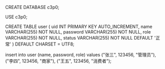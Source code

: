 CREATE DATABASE c3p0;

USE c3p0;

CREATE TABLE user
(
uid INT PRIMARY KEY AUTO_INCREMENT,
name VARCHAR(255) NOT NULL,
password VARCHAR(255) NOT NULL,
role VARCHAR(255) NOT NULL,
status VARCHAR(255) NOT NULL DEFAULT '正常'
) DEFAULT CHARSET = UTF8;

insert into user (name, password, role)
values ("张三", 123456, "管理员"),
("李四", 123456, "商家"),
("王五", 123456, "消费者");